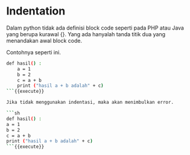 # Indentation
Dalam python tidak ada definisi block code seperti pada PHP atau Java yang berupa kurawal {}. Yang ada hanyalah tanda titik dua yang menandakan awal block code.

Contohnya seperti ini.
```sh
def hasil() :
    a = 1
    b = 2
    c = a + b
    print ("hasil a + b adalah" + c)
```{{execute}}

Jika tidak menggunakan indentasi, maka akan menimbulkan error.

```sh
def hasil() :
a = 1
b = 2
c = a + b
print ("hasil a + b adalah" + c)
```{{execute}}